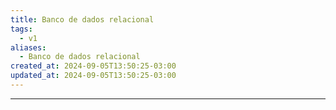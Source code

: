 ```yaml
---
title: Banco de dados relacional
tags:
  - v1
aliases:
  - Banco de dados relacional
created_at: 2024-09-05T13:50:25-03:00
updated_at: 2024-09-05T13:50:25-03:00
---
```



---

